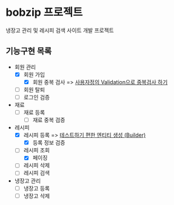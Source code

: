 # bobzip 프로젝트
냉장고 관리 및 레시피 검색 사이트 개발 프로젝트

## 기능구현 목록

* 회원 관리
  * [x] 회원 가입
    * [x] 회원 중복 검사 => [사용자정의 Validation으로 중복검사 하기](https://flowerdragon95.tistory.com/196)
  * [ ] 회원 탈퇴 
  * [ ] 로그인 검증 
* 재료
  * [ ] 재료 등록
    * [ ] 재료 중복 검증
* 레시피
  * [x] 레시피 등록 => [테스트하기 편한 엔티티 생성 (Builder)](https://flowerdragon95.tistory.com/195)
    * [x] 등록 정보 검증
  * [ ] 레시피 조회
    * [x] 페이징
  * [ ] 레시피 삭제 
  * [ ] 레시피 검색 
* 냉장고 관리
  * [ ] 냉장고 등록 
  * [ ] 냉장고 삭제 
